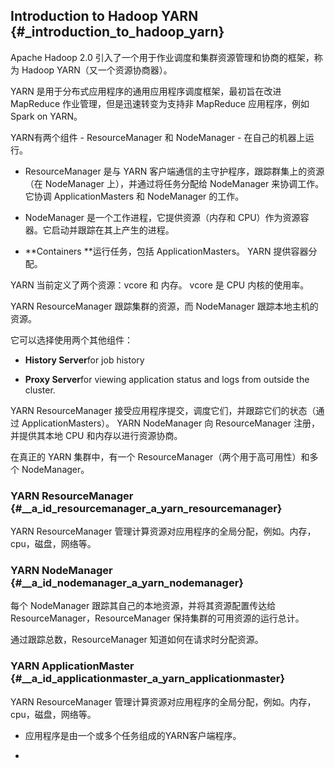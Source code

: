 ## Introduction to Hadoop YARN {#_introduction_to_hadoop_yarn}

Apache Hadoop 2.0 引入了一个用于作业调度和集群资源管理和协商的框架，称为 Hadoop YARN（又一个资源协商器）。

YARN 是用于分布式应用程序的通用应用程序调度框架，最初旨在改进 MapReduce 作业管理，但是迅速转变为支持非 MapReduce 应用程序，例如 Spark on YARN。

YARN有两个组件 - ResourceManager 和 NodeManager - 在自己的机器上运行。

* ResourceManager 是与 YARN 客户端通信的主守护程序，跟踪群集上的资源（在 NodeManager 上），并通过将任务分配给 NodeManager 来协调工作。它协调 ApplicationMasters 和 NodeManager 的工作。

* NodeManager 是一个工作进程，它提供资源（内存和 CPU）作为资源容器。它启动并跟踪在其上产生的进程。

* **Containers **运行任务，包括 ApplicationMasters。 YARN 提供容器分配。

YARN 当前定义了两个资源：vcore 和 内存。 vcore 是 CPU 内核的使用率。

YARN ResourceManager 跟踪集群的资源，而 NodeManager 跟踪本地主机的资源。

它可以选择使用两个其他组件：

* **History Server**for job history

* **Proxy Server**for viewing application status and logs from outside the cluster.

YARN ResourceManager 接受应用程序提交，调度它们，并跟踪它们的状态（通过 ApplicationMasters）。 YARN NodeManager 向 ResourceManager 注册，并提供其本地 CPU 和内存以进行资源协商。

在真正的 YARN 集群中，有一个 ResourceManager（两个用于高可用性）和多个 NodeManager。

### YARN ResourceManager {#__a_id_resourcemanager_a_yarn_resourcemanager}

YARN ResourceManager 管理计算资源对应用程序的全局分配，例如。内存，cpu，磁盘，网络等。

### YARN NodeManager {#__a_id_nodemanager_a_yarn_nodemanager}

每个 NodeManager 跟踪其自己的本地资源，并将其资源配置传达给 ResourceManager，ResourceManager 保持集群的可用资源的运行总计。

通过跟踪总数，ResourceManager 知道如何在请求时分配资源。

### YARN ApplicationMaster {#__a_id_applicationmaster_a_yarn_applicationmaster}

YARN ResourceManager 管理计算资源对应用程序的全局分配，例如。内存，cpu，磁盘，网络等。

* 应用程序是由一个或多个任务组成的YARN客户端程序。

* 














